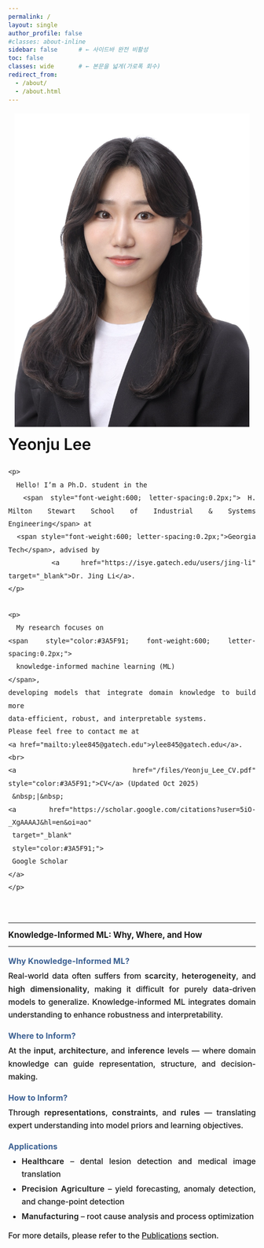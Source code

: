 ```yaml
---
permalink: /
layout: single
author_profile: false
#classes: about-inline
sidebar: false      # ← 사이드바 완전 비활성
toc: false
classes: wide       # ← 본문을 넓게(가로폭 회수)
redirect_from: 
  - /about/
  - /about.html
---
```

<!-- About hero: 사진 왼쪽, 텍스트 오른쪽 (깔끔·세련) -->
<style>
@import url('https://fonts.googleapis.com/css2?family=Inter:wght@300;400;600;800&display=swap');

:root{
  --brand:#3b5bdb;
  --line:#e9e9ee;
}

/* 페이지 폭 정상화 (가로 스크롤/튐 방지) */
.about-inline .page__content {
  max-width: none; !important;      /* 필요시 1100~1320 조절 */
  margin: 0 auto;
  width: 100% !important;            /* ← 180% 제거 */
  #padding: 0 .75rem !important;
  font-family: 'Inter', system-ui, -apple-system, 'Segoe UI', Roboto, Arial, sans-serif;
  color: #333;
  font-weight: 300;
  line-height: 1.45;                 /* 줄간격 적당히 타이트 */
}

.sidebar, .page__sidebar {display:none !important;}
.page__content {float:none !important; width:100% !important;}
@import url('https://fonts.googleapis.com/css2?family=Inter:wght@300;400;600;800&display=swap');

:root{
  --brand:#3b5bdb;
  --line:#e9e9ee;
  --sidebar-w: 280px;
}

/* 사이드바 끄고 본문을 100%로 */
.sidebar, .page__sidebar { display:none !important; }
.page__content { float:none !important; width:100% !important; }

/* 페이지 기본 타이포 */
.page__content {
  max-width: none !important;
  text-align: justify;
  margin: 0 auto;
  width: 100% !important;
  font-family: 'Inter', system-ui, -apple-system, 'Segoe UI', Roboto, Arial, sans-serif;
  color:#333; font-weight:300; line-height:1.45;
}

.intro{
  display: grid !important;
  grid-template-columns: 280px 1fr;
  grid-template-areas:
    "photo title"
    "photo lead"
    "photo about"
    "full  full";
  column-gap: 1.25rem;
  row-gap: .6rem;
  margin: 1.2rem 0 .5rem;
  align-items: start;
}

.intro__img{
  grid-area: photo;
  width: 100%;
  border-radius: 0;
  object-fit: cover;
}

/* =========================
   본문 타이포 통일
   ========================= */
.intro__body,
.intro__lead,
.aboutme,
.about-sections p,
.about-sections li{
  font-family: "Inter", "Helvetica Neue", Arial, sans-serif;
  font-size: 1rem;
  line-height: 1.65;
  letter-spacing: -0.1px;
  color: var(--text);
  text-align: justify;
  -webkit-font-smoothing: antialiased;
  -moz-osx-font-smoothing: grayscale;
  text-rendering: optimizeLegibility;
}

/* intro 본문 폭 통일(A안: 제한 해제) */
.intro__body{ max-width: none; }

/* 타이틀·리드·섹션 배치 */
.intro__title{ grid-area: title; margin: 0 0 .4rem; font-size: 2rem; font-weight: 700; color: #111; }
.intro__lead { grid-area: lead;  margin: 0 0 .6rem; }
.aboutme     { grid-area: about; margin-top: .1rem; }
.about-sections{ grid-area: full; margin-top: .15rem; }

/* =========================
   반응형(1열 스택)
   ========================= */
@media (max-width:1024px){
  .intro{
    grid-template-columns: 1fr;
    grid-template-areas:
      "photo"
      "title"
      "lead"
      "about"
      "full";
  }
  .intro__img{
    width: 95%;
    justify-self: center;
  }
  /* 모바일에서 볼드 과강조 완화 */
  .intro__title{ font-weight: 600; }
  .intro__lead,
  .aboutme,
  .about-sections{ font-weight: 500; }
}

/* =========================
   헤딩/문단/리스트
   ========================= */
.about-sections h3{
  margin-top: .1rem;
  margin-bottom: .2rem;
  font-weight: 700;
  font-size: 1.05rem;
}

h4{
  color: #3A5F91;
  font-size: 1rem;
  letter-spacing: .15px;
  margin-top: 1.2rem;
  margin-bottom: .4rem;
  line-height: 1.3;
}

.about-sections p{
  margin: 0 0 .6rem;
}

.about-sections ul{
  margin-top: .3rem;
  margin-bottom: .8rem;
  font-size: 1rem;
}

.about-sections li{
  margin-bottom: .2rem;
}
  
</style>

<div class="intro">
  <img class="intro__img" src="/images/prof_headshot7.jpg" alt="Yeonju Lee Portrait">

  <div class="intro__body">
    <h2 class="intro__title">Yeonju Lee</h2>

    <p>
      Hello! I’m a Ph.D. student in the 
      <span style="font-weight:600; letter-spacing:0.2px;"> H. Milton Stewart School of Industrial & Systems Engineering</span> at 
      <span style="font-weight:600; letter-spacing:0.2px;">Georgia Tech</span>, advised by 
      <a href="https://isye.gatech.edu/users/jing-li" target="_blank">Dr. Jing Li</a>.
    </p>

    <p>
      My research focuses on 
    <span style="color:#3A5F91; font-weight:600; letter-spacing:0.2px;">
      knowledge-informed machine learning (ML)
    </span>,
    developing models that integrate domain knowledge to build more 
    data-efficient, robust, and interpretable systems. 
    Please feel free to contact me at 
    <a href="mailto:ylee845@gatech.edu">ylee845@gatech.edu</a>. 
    <br>
    <a href="/files/Yeonju_Lee_CV.pdf" style="color:#3A5F91;">CV</a> (Updated Oct 2025)
     &nbsp;|&nbsp;
    <a href="https://scholar.google.com/citations?user=5iO-_XgAAAAJ&hl=en&oi=ao" 
     target="_blank" 
     style="color:#3A5F91;">
     Google Scholar
    </a> 
    </p>
  </div>
</div>

<hr>
<section class="about-sections">
  <h3>Knowledge-Informed ML: <span class="accent">Why, Where, and How</span></h3>
  <hr class="section-divider" style="margin-top:0.8rem; margin-bottom:0.8rem;">

<h4>Why Knowledge-Informed ML?</h4>
<p>
Real-world data often suffers from <span style="font-weight:600; letter-spacing:0.2px;">scarcity</span>, <span style="font-weight:600; letter-spacing:0.2px;">heterogeneity</span>, 
and <span style="font-weight:600; letter-spacing:0.2px;">high dimensionality</span>, making it difficult for purely data-driven models to generalize. 
Knowledge-informed ML integrates domain understanding to enhance robustness and interpretability.
</p>

<h4>Where to Inform?</h4>
<p>
At the <span style="font-weight:600; letter-spacing:0.2px;">input</span>, <span style="font-weight:600; letter-spacing:0.2px;">architecture</span>, and <span style="font-weight:600; letter-spacing:0.2px;">inference</span> levels — 
where domain knowledge can guide representation, structure, and decision-making.
</p>

<h4>How to Inform?</h4>
<p>
Through <span style="font-weight:600; letter-spacing:0.2px;">representations</span>, <span style="font-weight:600; letter-spacing:0.2px;">constraints</span>, and <span style="font-weight:600; letter-spacing:0.2px;">rules</span> — 
translating expert understanding into model priors and learning objectives.
</p>

<h4>Applications</h4>
<ul>
  <li><span style="font-weight:600; letter-spacing:0.2px;">Healthcare</span> – dental lesion detection and medical image translation</li>
  <li><span style="font-weight:600; letter-spacing:0.2px;">Precision Agriculture</span> – yield forecasting, anomaly detection, and change-point detection</li>
  <li><span style="font-weight:600; letter-spacing:0.2px;">Manufacturing</span> – root cause analysis and process optimization</li>
</ul>

  <p>
    For more details, please refer to the <a href="/publications">Publications</a> section.
  </p>
</section>
